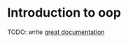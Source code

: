 # Introduction to oop

TODO: write [great documentation](http://jacobian.org/writing/what-to-write/)
